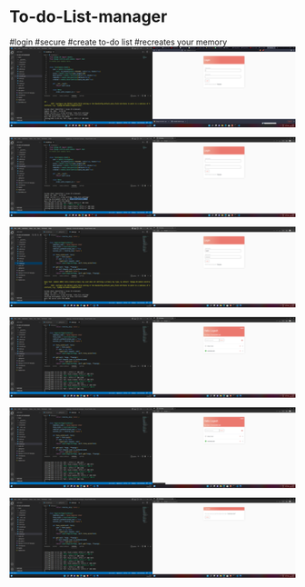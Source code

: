 # To-do-List-manager
#login
#secure
#create to-do list
#recreates your memory
![logesh](https://raw.githubusercontent.com/Logesh89/To-do-List-manager/main/scr/Screenshot%20(14).png)


![logesh](https://raw.githubusercontent.com/Logesh89/To-do-List-manager/main/scr/Screenshot%20(15).png)


![logesh](https://raw.githubusercontent.com/Logesh89/To-do-List-manager/main/scr/Screenshot%20(16).png)


![logesh](https://raw.githubusercontent.com/Logesh89/To-do-List-manager/main/scr/Screenshot%20(17).png)


![logesh](https://raw.githubusercontent.com/Logesh89/To-do-List-manager/main/scr/Screenshot%20(18).png)

![logesh](https://raw.githubusercontent.com/Logesh89/To-do-List-manager/main/scr/Screenshot%20(19).png)
